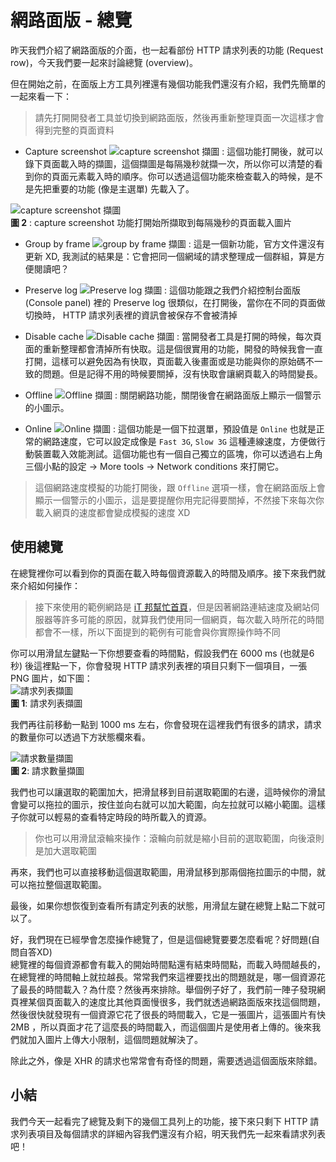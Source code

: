 # 網路面版 - 總覽
昨天我們介紹了網路面版的介面，也一起看部份 HTTP 請求列表的功能 (Request row)，今天我們要一起來討論總覽 (overview)。

但在開始之前，在面版上方工具列裡還有幾個功能我們還沒有介紹，我們先簡單的一起來看一下：

> 請先打開開發者工具並切換到網路面版，然後再重新整理頁面一次這樣才會得到完整的頁面資料

- Capture screenshot ![capture screenshot 擷圖](https://www.dropbox.com/s/w0rgptqzoyt7xwr/screencast-icon.jpg?raw=1) : 這個功能打開後，就可以錄下頁面載入時的擷圖，這個擷圖是每隔幾秒就擷一次，所以你可以清楚的看到你的頁面元素載入時的順序。你可以透過這個功能來檢查載入的時候，是不是先把重要的功能 (像是主選單) 先載入了。

![capture screenshot 擷圖](https://www.dropbox.com/s/4papcj71h7fg35a/screencast.jpg?raw=1)  
**圖 2** : capture screenshot 功能打開始所擷取到每隔幾秒的頁面載入圖片

- Group by frame ![group by frame 擷圖](https://www.dropbox.com/s/mucif54d9mrsefn/group-by-frame.jpg?raw=1) : 這是一個新功能，官方文件還沒有更新 XD, 我測試的結果是：它會把同一個網域的請求整理成一個群組，算是方便閱讀吧？

- Preserve log ![Preserve log 擷圖](https://www.dropbox.com/s/hq7n6cs1lyx2rc0/preserve-log.jpg?raw=1) : 這個功能跟之我們介紹控制台面版 (Console panel) 裡的 Preserve log 很類似，在打開後，當你在不同的頁面做切換時， HTTP 請求列表裡的資訊會被保存不會被清掉

- Disable cache ![Disable cache 擷圖](https://www.dropbox.com/s/wz26tbqyl326a6h/disable-cache.jpg?raw=1) : 當開發者工具是打開的時候，每次頁面的重新整理都會清掉所有快取。這是個很實用的功能，開發的時候我會一直打開，這樣可以避免因為有快取，頁面載入後畫面或是功能與你的原始碼不一致的問題。但是記得不用的時候要關掉，沒有快取會讓網頁載入的時間變長。

- Offline ![Offline 擷圖](https://www.dropbox.com/s/zwa6nbgn1om2h14/offline.jpg?raw=1) : 關閉網路功能，關閉後會在網路面版上顯示一個警示的小圖示。

- Online ![Online 擷圖](https://www.dropbox.com/s/wbs5qj9njq2njxw/network.jpg?raw=1) : 這個功能是一個下拉選單，預設值是 `Online` 也就是正常的網路速度，它可以設定成像是 `Fast 3G`, `Slow 3G` 這種連線速度，方便做行動裝置載入效能測試。這個功能也有一個自己獨立的區塊，你可以透過右上角三個小點的設定 -> More tools -> Network conditions 來打開它。

> 這個網路速度模擬的功能打開後，跟 `Offline` 選項一樣，會在網路面版上會顯示一個警示的小圖示，這是要提醒你用完記得要關掉，不然接下來每次你載入網頁的速度都會變成模擬的速度 XD

## 使用總覽
在總覽裡你可以看到你的頁面在載入時每個資源載入的時間及順序。接下來我們就來介紹如何操作：  

> 接下來使用的範例網路是 [iT 邦幫忙首頁](https://ithelp.ithome.com.tw)，但是因著網路連結速度及網站伺服器等許多可能的原因，就算我們使用同一個網頁，每次載入時所花的時間都會不一樣，所以下面提到的範例有可能會與你實際操作時不同

你可以用滑鼠左鍵點一下你想要查看的時間點，假設我們在 6000 ms (也就是6秒) 後這裡點一下，你會發現 HTTP 請求列表裡的項目只剩下一個項目，一張 PNG 圖片，如下圖：  
![請求列表擷圖]()  
**圖 1**: 請求列表擷圖  

我們再往前移動一點到 1000 ms 左右，你會發現在這裡我們有很多的請求，請求的數量你可以透過下方狀態欄來看。  

![請求數量擷圖]()  
**圖 2**: 請求數量擷圖  

我們也可以讓選取的範圍加大，把滑鼠移到目前選取範圍的右邊，這時候你的滑鼠會變可以拖拉的圖示，按住並向右就可以加大範圍，向左拉就可以縮小範圍。這樣子你就可以輕易的查看特定時段的時所載入的資源。  

> 你也可以用滑鼠滾輪來操作：滾輪向前就是縮小目前的選取範圍，向後滾則是加大選取範圍

再來，我們也可以直接移動這個選取範圖，用滑鼠移到那兩個拖拉圖示的中間，就可以拖拉整個選取範圍。  

最後，如果你想恢復到查看所有請定列表的狀態，用滑鼠左鍵在總覽上點二下就可以了。

好，我們現在已經學會怎麼操作總覽了，但是這個總覽要要怎麼看呢？好問題(自問自答XD)  
總覽裡的每個資源都會有載入的開始時間點還有結束時間點，而載入時間越長的，在總覽裡的時間軸上就拉越長。常常我們來這裡要找出的問題就是，哪一個資源花了最長的時間載入？為什麼？然後再來排除。舉個例子好了，我們前一陣子發現網頁裡某個頁面載入的速度比其他頁面慢很多，我們就透過網路面版來找這個問題，然後很快就發現有一個資源它花了很長的時間載入，它是一張圖片，這張圖片有快 2MB ，所以頁面才花了這麼長的時間載入，而這個圖片是使用者上傳的。後來我們就加入圖片上傳大小限制，這個問題就解決了。

除此之外，像是 XHR 的請求也常常會有奇怪的問題，需要透過這個面版來除錯。

## 小結
我們今天一起看完了總覽及剩下的幾個工具列上的功能，接下來只剩下 HTTP 請求列表項目及每個請求的詳細內容我們還沒有介紹，明天我們先一起來看請求列表吧！


